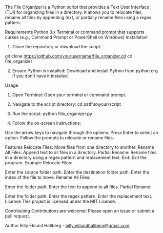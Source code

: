 The File Organizer is a Python script that provides a Text User Interface (TUI) for organizing files in a directory. It allows you to relocate files, rename all files by appending text, or partially rename files using a regex pattern.

Requirements
Python 3.x
Terminal or command prompt that supports curses (e.g., Command Prompt or PowerShell on Windows)
Installation
1. Clone the repository or download the script:

git clone https://github.com/yourusername/file_organizer.git
cd file_organizer

2. Ensure Python is installed: Download and install Python from python.org if you don't have it installed.

Usage
1. Open Terminal: Open your terminal or command prompt.

2. Navigate to the script directory:
cd path\to\your\script

3. Run the script:
python fiile_organizer.py

4. Follow the on-screen instructions:

Use the arrow keys to navigate through the options.
Press Enter to select an option.
Follow the prompts to relocate or rename files.

Features
Relocate Files: Move files from one directory to another.
Rename All Files: Append text to all files in a directory.
Partial Rename: Rename files in a directory using a regex pattern and replacement text.
Exit: Exit the program.
Example
Relocate Files:

Enter the source folder path.
Enter the destination folder path.
Enter the index of the file to move.
Rename All Files:

Enter the folder path.
Enter the text to append to all files.
Partial Rename:

Enter the folder path.
Enter the regex pattern.
Enter the replacement text.
License
This project is licensed under the MIT License.

Contributing
Contributions are welcome! Please open an issue or submit a pull request.

Author
Billy Eklund Hallberg - billy.eklundhallberg@gmail.com
